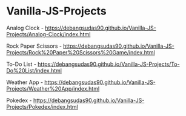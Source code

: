 # Vanilla-JS-Projects

Analog Clock - https://debangsudas90.github.io/Vanilla-JS-Projects/Analog-Clock/index.html

Rock Paper Scissors - https://debangsudas90.github.io/Vanilla-JS-Projects/Rock%20Paper%20Scissors%20Game/index.html

To-Do List - https://debangsudas90.github.io/Vanilla-JS-Projects/To-Do%20List/index.html

Weather App -  https://debangsudas90.github.io/Vanilla-JS-Projects/Weather%20App/index.html

Pokedex - https://debangsudas90.github.io/Vanilla-JS-Projects/Pokedex/index.html
